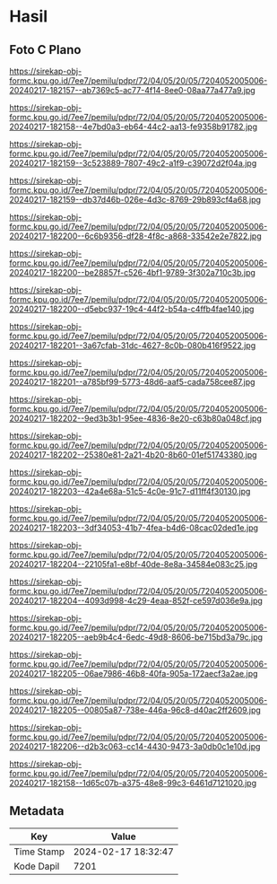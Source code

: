 # Hasil

## Foto C Plano

https://sirekap-obj-formc.kpu.go.id/7ee7/pemilu/pdpr/72/04/05/20/05/7204052005006-20240217-182157--ab7369c5-ac77-4f14-8ee0-08aa77a477a9.jpg

https://sirekap-obj-formc.kpu.go.id/7ee7/pemilu/pdpr/72/04/05/20/05/7204052005006-20240217-182158--4e7bd0a3-eb64-44c2-aa13-fe9358b91782.jpg

https://sirekap-obj-formc.kpu.go.id/7ee7/pemilu/pdpr/72/04/05/20/05/7204052005006-20240217-182159--3c523889-7807-49c2-a1f9-c39072d2f04a.jpg

https://sirekap-obj-formc.kpu.go.id/7ee7/pemilu/pdpr/72/04/05/20/05/7204052005006-20240217-182159--db37d46b-026e-4d3c-8769-29b893cf4a68.jpg

https://sirekap-obj-formc.kpu.go.id/7ee7/pemilu/pdpr/72/04/05/20/05/7204052005006-20240217-182200--6c6b9356-df28-4f8c-a868-33542e2e7822.jpg

https://sirekap-obj-formc.kpu.go.id/7ee7/pemilu/pdpr/72/04/05/20/05/7204052005006-20240217-182200--be28857f-c526-4bf1-9789-3f302a710c3b.jpg

https://sirekap-obj-formc.kpu.go.id/7ee7/pemilu/pdpr/72/04/05/20/05/7204052005006-20240217-182200--d5ebc937-19c4-44f2-b54a-c4ffb4fae140.jpg

https://sirekap-obj-formc.kpu.go.id/7ee7/pemilu/pdpr/72/04/05/20/05/7204052005006-20240217-182201--3a67cfab-31dc-4627-8c0b-080b416f9522.jpg

https://sirekap-obj-formc.kpu.go.id/7ee7/pemilu/pdpr/72/04/05/20/05/7204052005006-20240217-182201--a785bf99-5773-48d6-aaf5-cada758cee87.jpg

https://sirekap-obj-formc.kpu.go.id/7ee7/pemilu/pdpr/72/04/05/20/05/7204052005006-20240217-182202--9ed3b3b1-95ee-4836-8e20-c63b80a048cf.jpg

https://sirekap-obj-formc.kpu.go.id/7ee7/pemilu/pdpr/72/04/05/20/05/7204052005006-20240217-182202--25380e81-2a21-4b20-8b60-01ef51743380.jpg

https://sirekap-obj-formc.kpu.go.id/7ee7/pemilu/pdpr/72/04/05/20/05/7204052005006-20240217-182203--42a4e68a-51c5-4c0e-91c7-d11ff4f30130.jpg

https://sirekap-obj-formc.kpu.go.id/7ee7/pemilu/pdpr/72/04/05/20/05/7204052005006-20240217-182203--3df34053-41b7-4fea-b4d6-08cac02ded1e.jpg

https://sirekap-obj-formc.kpu.go.id/7ee7/pemilu/pdpr/72/04/05/20/05/7204052005006-20240217-182204--22105fa1-e8bf-40de-8e8a-34584e083c25.jpg

https://sirekap-obj-formc.kpu.go.id/7ee7/pemilu/pdpr/72/04/05/20/05/7204052005006-20240217-182204--4093d998-4c29-4eaa-852f-ce597d036e9a.jpg

https://sirekap-obj-formc.kpu.go.id/7ee7/pemilu/pdpr/72/04/05/20/05/7204052005006-20240217-182205--aeb9b4c4-6edc-49d8-8606-be715bd3a79c.jpg

https://sirekap-obj-formc.kpu.go.id/7ee7/pemilu/pdpr/72/04/05/20/05/7204052005006-20240217-182205--06ae7986-46b8-40fa-905a-172aecf3a2ae.jpg

https://sirekap-obj-formc.kpu.go.id/7ee7/pemilu/pdpr/72/04/05/20/05/7204052005006-20240217-182205--00805a87-738e-446a-96c8-d40ac2ff2609.jpg

https://sirekap-obj-formc.kpu.go.id/7ee7/pemilu/pdpr/72/04/05/20/05/7204052005006-20240217-182206--d2b3c063-cc14-4430-9473-3a0db0c1e10d.jpg

https://sirekap-obj-formc.kpu.go.id/7ee7/pemilu/pdpr/72/04/05/20/05/7204052005006-20240217-182158--1d65c07b-a375-48e8-99c3-6461d7121020.jpg


## Metadata

| Key        | Value               |
| ---------- | ------------------- |
| Time Stamp | 2024-02-17 18:32:47 |
| Kode Dapil | 7201                |



